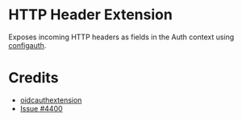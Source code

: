# HTTP Header Extension

Exposes incoming HTTP headers as fields in the Auth context using [configauth](https://github.com/open-telemetry/opentelemetry-collector/tree/main/config/configauth).

# Credits

- [oidcauthextension](https://github.com/open-telemetry/opentelemetry-collector-contrib/tree/main/extension/oidcauthextension)
- [Issue #4400](https://github.com/open-telemetry/opentelemetry-collector/issues/4440)
